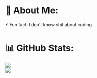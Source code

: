 # 💫 About Me:
⚡ Fun fact: I don't know shit about coding 

# 📊 GitHub Stats:
![](https://github-readme-stats.vercel.app/api?username=anotherduckling&theme=dark&hide_border=false&include_all_commits=true&count_private=true)<br/>
![](https://github-readme-streak-stats.herokuapp.com/?user=anotherduckling&theme=dark&hide_border=false)<br/>
